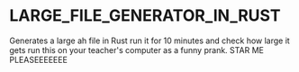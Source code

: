 # LARGE_FILE_GENERATOR_IN_RUST
Generates a large ah file in Rust run it for 10 minutes and check how large it gets run this on your teacher's computer as a funny prank. 
STAR ME PLEASEEEEEEE
